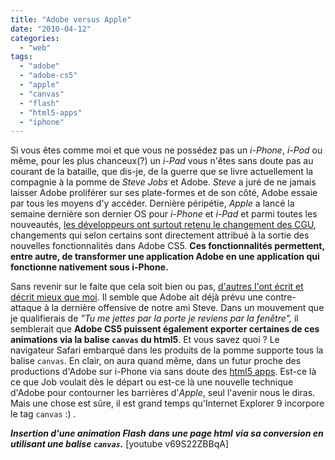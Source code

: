 ```yaml
---
title: "Adobe versus Apple"
date: "2010-04-12"
categories: 
  - "web"
tags: 
  - "adobe"
  - "adobe-cs5"
  - "apple"
  - "canvas"
  - "flash"
  - "html5-apps"
  - "iphone"
---
```


Si vous êtes comme moi et que vous ne possédez pas un _i-Phone_, _i-Pod_ ou même, pour les plus chanceux(?) un _i-Pad_ vous n'êtes sans doute pas au courant de la bataille, que dis-je, de la guerre que se livre actuellement la compagnie à la pomme de _Steve Jobs_ et Adobe. _Steve_ a juré de ne jamais laisser Adobe proliférer sur ses plate-formes et de son côté, Adobe essaie par tous les moyens d'y accéder. Dernière péripétie, _Apple_ a lancé la semaine dernière son dernier OS pour _i-Phone_ et _i-Pad_ et parmi toutes les nouveautés, [les développeurs ont surtout retenu le changement des CGU](http://whydoeseverythingsuck.com/2010/04/steve-jobs-has-just-gone-mad.html "Steve Jobs Has Just Gone Mad"), changements qui selon certains sont directement attribué à la sortie des nouvelles fonctionnalités dans Adobe CS5. **Ces fonctionnalités permettent, entre autre, de transformer une application Adobe en une application qui fonctionne nativement sous i-Phone.**

Sans revenir sur le faite que cela soit bien ou pas, [d'autres l'ont écrit et décrit mieux que moi](http://whydoeseverythingsuck.com/2010/04/jobs-bans-non-c-libraries-insane.html "Jobs Bans Non C Libraries. Insane Restraint of Trade"). Il semble que Adobe ait déjà prévu une contre-attaque à la dernière offensive de notre ami Steve. Dans un mouvement que je qualifierais de _"Tu me jettes par la porte je reviens par la fenêtre",_ il semblerait que **Adobe CS5 puissent également exporter certaines de ces animations via la balise `canvas` du html5**. Et vous savez quoi ? Le navigateur Safari embarqué dans les produits de la pomme supporte tous la balise `canvas`. En clair, on aura quand même, dans un futur proche des productions d'Adobe sur i-Phone via sans doute des [html5 apps](http://www.quirksmode.org/blog/archives/2010/03/html5_apps.html "HTML5 apps"). Est-ce là ce que Job voulait dès le départ ou est-ce là une nouvelle technique d'Adobe pour contourner les barrières d'_Apple_, seul l'avenir nous le diras. Mais une chose est sûre, il est grand temps qu'Internet Explorer 9 incorpore le tag `canvas` :) .

**_Insertion d'une animation Flash_** **_dans une page html_** **_via sa conversion en utilisant une balise `canvas`._** \[youtube v69S22ZBBqA\]
